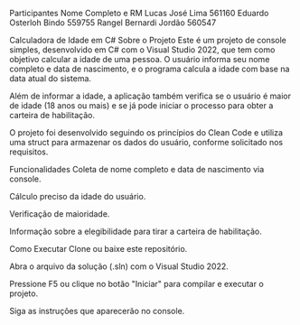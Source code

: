 Participantes
Nome Completo e RM
Lucas José Lima 561160
Eduardo Osterloh Bindo 559755
Rangel Bernardi Jordão 560547

Calculadora de Idade em C#
Sobre o Projeto
Este é um projeto de console simples, desenvolvido em C# com o Visual Studio 2022, que tem como objetivo calcular a idade de uma pessoa. O usuário informa seu nome completo e data de nascimento, e o programa calcula a idade com base na data atual do sistema.

Além de informar a idade, a aplicação também verifica se o usuário é maior de idade (18 anos ou mais) e se já pode iniciar o processo para obter a carteira de habilitação.

O projeto foi desenvolvido seguindo os princípios do Clean Code e utiliza uma struct para armazenar os dados do usuário, conforme solicitado nos requisitos.

Funcionalidades
Coleta de nome completo e data de nascimento via console.

Cálculo preciso da idade do usuário.

Verificação de maioridade.

Informação sobre a elegibilidade para tirar a carteira de habilitação.

Como Executar
Clone ou baixe este repositório.

Abra o arquivo da solução (.sln) com o Visual Studio 2022.

Pressione F5 ou clique no botão "Iniciar" para compilar e executar o projeto.

Siga as instruções que aparecerão no console.
